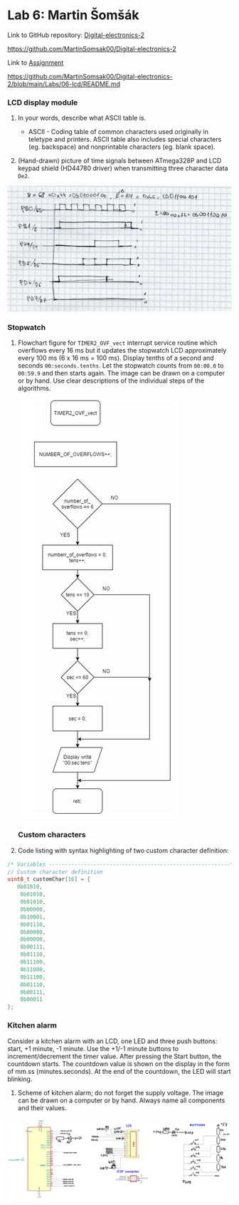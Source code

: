# Lab 6: Martin Šomšák
Link to GitHub repository: [Digital-electronics-2](https://github.com/MartinSomsak00/Digital-electronics-2)

https://github.com/MartinSomsak00/Digital-electronics-2

Link to [Assignment](https://github.com/MartinSomsak00/Digital-electronics-2/blob/main/Labs/06-lcd/README.md)

https://github.com/MartinSomsak00/Digital-electronics-2/blob/main/Labs/06-lcd/README.md

### LCD display module

1. In your words, describe what ASCII table is.
   * ASCII - Coding table of common characters used originally in teletype and printers. ASCII table also includes special characters (eg. backspace) and nonprintable characters (eg. blank space).

2. (Hand-drawn) picture of time signals between ATmega328P and LCD keypad shield (HD44780 driver) when transmitting three character data `De2`.  

![](pictures/1.PNG) 

### Stopwatch

1. Flowchart figure for `TIMER2_OVF_vect` interrupt service routine which overflows every 16&nbsp;ms but it updates the stopwatch LCD approximately every 100&nbsp;ms (6 x 16&nbsp;ms = 100&nbsp;ms). Display tenths of a second and seconds `00:seconds.tenths`. Let the stopwatch counts from `00:00.0` to `00:59.9` and then starts again. The image can be drawn on a computer or by hand. Use clear descriptions of the individual steps of the algorithms.

   ![](pictures/2.png)
   
   ### Custom characters

1. Code listing with syntax highlighting of two custom character definition:

```c
/* Variables ---------------------------------------------------------*/
// Custom character definition
uint8_t customChar[16] = {
   0b01010,
    0b01010,
    0b01010,
    0b00000,
    0b10001,
    0b01110,
    0b00000,
    0b00000,
    0b00111,
    0b01110,
    0b11100,
    0b11000,
    0b11100,
    0b01110,
    0b00111,
    0b00011
};
```

### Kitchen alarm

Consider a kitchen alarm with an LCD, one LED and three push buttons: start, +1 minute, -1 minute. Use the +1/-1 minute buttons to increment/decrement the timer value. After pressing the Start button, the countdown starts. The countdown value is shown on the display in the form of mm.ss (minutes.seconds). At the end of the countdown, the LED will start blinking.

1. Scheme of kitchen alarm; do not forget the supply voltage. The image can be drawn on a computer or by hand. Always name all components and their values.

 ![](pictures/3.png)
 
 